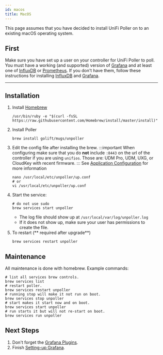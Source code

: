 ```yaml
---
id: macos
title: MacOS
---
```


This page assumes that you have decided to install UniFi Poller on to an existing macOS operating system.

## First

Make sure you have set up a user on your controller for UniFi Poller to poll. You must have
a working (and supported) version of [Grafana](../dependencies/grafana) and at
least one of [InfluxDB](../dependencies/influxdb) or [Prometheus](../dependencies/prometheus).
If you don't have them, follow these instructions for installing
[InfluxDB](../dependencies/influxdb) and [Grafana](../dependencies/grafana).

---

## Installation

1. Install [Homebrew](https://brew.sh/)
   ```shell
   /usr/bin/ruby -e "$(curl -fsSL https://raw.githubusercontent.com/Homebrew/install/master/install)"
   ```
1. Install Poller
   ```
   brew install golift/mugs/unpoller
   ```
1. Edit the config file after installing the brew.
   :::important
   When configuring make sure that you do **not** include `:8443` on the url of the controller
   if you are using `unifios`. Those are: UDM Pro, UDM, UXG, or CloudKey with recent firmware.
   :::
   See [Application Configuration](../install/configuration) for more information
   ```shell
   nano /usr/local/etc/unpoller/up.conf
   # or
   vi /usr/local/etc/unpoller/up.conf
   ```
1. Start the service:
   ```shell
   # do not use sudo
   brew services start unpoller
   ```
   - The log file should show up at `/usr/local/var/log/unpoller.log`
   - If it does not show up, make sure your user has permissions to create the file.
1. To restart (** required after upgrade**)
   ```shell
   brew services restart unpoller
   ```

## Maintenance

All maintenance is done with homebrew. Example commands:

```shell
# list all services brew controls.
brew services list
# restart poller.
brew services restart unpoller
# running stop will make it not run on boot.
brew services stop unpoller
# start makes it start now and on boot.
brew services start unpoller
# run starts it but will not re-start on boot.
brew services run unpoller
```

## Next Steps

1. Don't forget the [Grafana Plugins](../dependencies/grafana#plugins).
1. Finish [Setting-up Grafana](../install/grafana).
